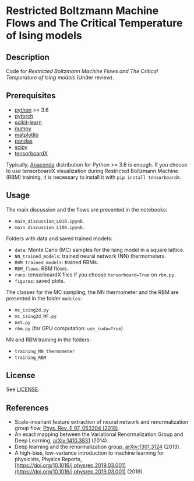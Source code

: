 # Restricted Boltzmann Machine Flows and The Critical Temperature of Ising models

## Description

Code for *Restricted Boltzmann Machine Flows and The Critical Temperature of Ising models* (Under review).

## Prerequisites
- [python](https://www.python.org/) >= 3.6
- [pytorch](https://pytorch.org/)
- [scikit-learn](https://scikit-learn.org/stable/)
- [numpy](https://www.numpy.org/)
- [matplotlib](https://matplotlib.org/)
- [pandas](https://pandas.pydata.org/)
- [scipy](https://www.scipy.org/)
- [tensorboardX](https://pypi.org/project/tensorboardX/) 

Typically, [Anaconda](https://www.anaconda.com/distribution/) distribution for Python >= 3.6 is enough. If you choose to use tensorboardX
visualization during Restricted Boltzmann Machine (RBM) training, it is necessary to install it with `pip install tensorboardX`.

## Usage

The main discussion and the flows are presented in the notebooks:

- `main_discussion_L010.ipynb`.
- `main_discussion_L100.ipynb`.

Folders with data and saved trained models:

- `data`: Monte Carlo (MC) samples for the Ising model in a square lattice.
- `NN_trained_models`: trained neural network (NN) thermometers.
- `RBM_trained_models`: trained RBMs.
- `RBM_flows`: RBM flows. 
- `runs`: tensorboardX files if you choose `tensorboard=True` on `rbm.py`.
- `figures`: saved plots.

The classes for the MC sampling, the NN thermometer and the RBM are presented in the folder `modules`:

- `mc_ising2d.py` 
- `mc_ising2d_MF.py`
- `net.py` 
- `rbm.py` (for GPU computation: `use_cuda=True`)

NN and RBM training in the folders:

- `training_NN_thermometer`
- `training_RBM`

## License

See [LICENSE](https://github.com/rodsveiga/rbm_flows_ising/blob/master/LICENSE).

## References

- Scale-invariant feature extraction of neural network and renormalization group flow, [Phys. Rev. E 97, 053304 (2018)](https://journals.aps.org/pre/abstract/10.1103/PhysRevE.97.053304).
- An exact mapping between the Variational Renormalization Group and Deep Learning, [arXiv:1410.3831](https://arxiv.org/abs/1410.3831) (2014).
- Deep learning and the renormalization group, [arXiv:1301.3124](https://arxiv.org/abs/1301.3124) (2013).
- A high-bias, low-variance introduction to machine learning for physicists, Physics Reports, [https://doi.org/10.1016/j.physrep.2019.03.001](https://doi.org/10.1016/j.physrep.2019.03.001) (2019).
